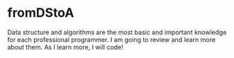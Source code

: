 # fromDStoA
Data structure and algorithms are the most basic and important knowledge for each professional programmer. I am going to review and learn more about them. As I learn  more, I will code!
